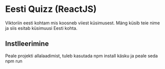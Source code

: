 # Eesti Quizz (ReactJS)

Viktoriin eesti kohtam mis koosneb viiest küsimusest.
Mäng küsib teie nime ja siis esitab küsimuusi Eesti kohta.

## Instlleerimine

Peale projekti allalaadimist, tuleb kasutada npm install käsku ja peale seda npm run

